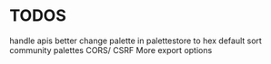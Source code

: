# TODOS

handle apis better
change palette in palettestore to hex default
sort community palettes
CORS/ CSRF
More export options

